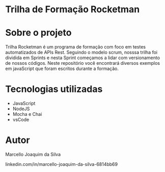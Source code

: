 # Trilha de Formação Rocketman
 

# Sobre o projeto

Trilha Rocketman é um programa de formação com foco em testes automatizados de APIs Rest.
Seguindo o modelo scrum, nosssa trilha foi dividida em Sprints e nesta Sprint começamos a lidar com versionamento
de nossos códigos.
Neste repositório você encontrará diversos exemplos em javaScript que foram escritos durante a formação.

# Tecnologias utilizadas
- JavaScript
- NodeJS
- Mocha e Chai
- vsCode


# Autor

Marcello Joaquim da Silva

linkedin.com/in/marcello-joaquim-da-silva-6814bb69
